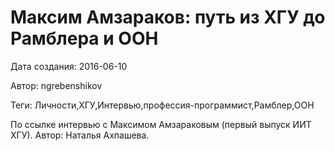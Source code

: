 # Максим Амзараков: путь из ХГУ до Рамблера и ООН

Дата создания: 2016-06-10

Автор: ngrebenshikov

Теги: Личности,ХГУ,Интервью,профессия-программист,Рамблер,ООН

По ссылке интервью с Максимом Амзараковым (первый выпуск ИИТ ХГУ). Автор: Наталья Ахпашева.

